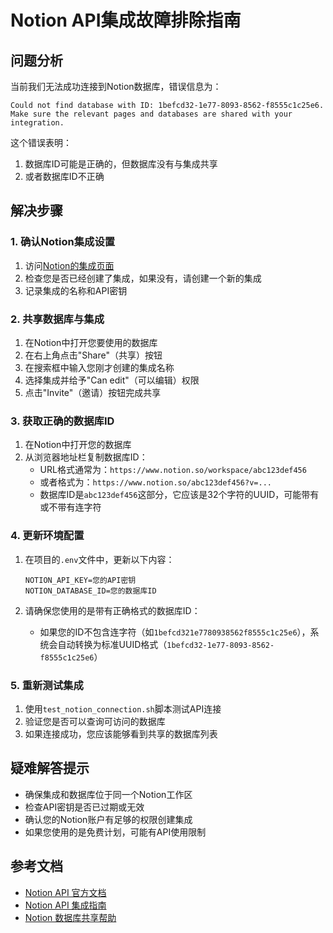 # Notion API集成故障排除指南

## 问题分析

当前我们无法成功连接到Notion数据库，错误信息为：
```
Could not find database with ID: 1befcd32-1e77-8093-8562-f8555c1c25e6. Make sure the relevant pages and databases are shared with your integration.
```

这个错误表明：
1. 数据库ID可能是正确的，但数据库没有与集成共享
2. 或者数据库ID不正确

## 解决步骤

### 1. 确认Notion集成设置

1. 访问[Notion的集成页面](https://www.notion.so/my-integrations)
2. 检查您是否已经创建了集成，如果没有，请创建一个新的集成
3. 记录集成的名称和API密钥

### 2. 共享数据库与集成

1. 在Notion中打开您要使用的数据库
2. 在右上角点击"Share"（共享）按钮
3. 在搜索框中输入您刚才创建的集成名称
4. 选择集成并给予"Can edit"（可以编辑）权限
5. 点击"Invite"（邀请）按钮完成共享

### 3. 获取正确的数据库ID

1. 在Notion中打开您的数据库
2. 从浏览器地址栏复制数据库ID：
   - URL格式通常为：`https://www.notion.so/workspace/abc123def456`
   - 或者格式为：`https://www.notion.so/abc123def456?v=...`
   - 数据库ID是`abc123def456`这部分，它应该是32个字符的UUID，可能带有或不带有连字符

### 4. 更新环境配置

1. 在项目的`.env`文件中，更新以下内容：
   ```
   NOTION_API_KEY=您的API密钥
   NOTION_DATABASE_ID=您的数据库ID
   ```

2. 请确保您使用的是带有正确格式的数据库ID：
   - 如果您的ID不包含连字符（如`1befcd321e7780938562f8555c1c25e6`），系统会自动转换为标准UUID格式（`1befcd32-1e77-8093-8562-f8555c1c25e6`）

### 5. 重新测试集成

1. 使用`test_notion_connection.sh`脚本测试API连接
2. 验证您是否可以查询可访问的数据库
3. 如果连接成功，您应该能够看到共享的数据库列表

## 疑难解答提示

- 确保集成和数据库位于同一个Notion工作区
- 检查API密钥是否已过期或无效
- 确认您的Notion账户有足够的权限创建集成
- 如果您使用的是免费计划，可能有API使用限制

## 参考文档

- [Notion API 官方文档](https://developers.notion.com/)
- [Notion API 集成指南](https://developers.notion.com/docs/getting-started)
- [Notion 数据库共享帮助](https://www.notion.so/help/category/import-export-and-integrate) 